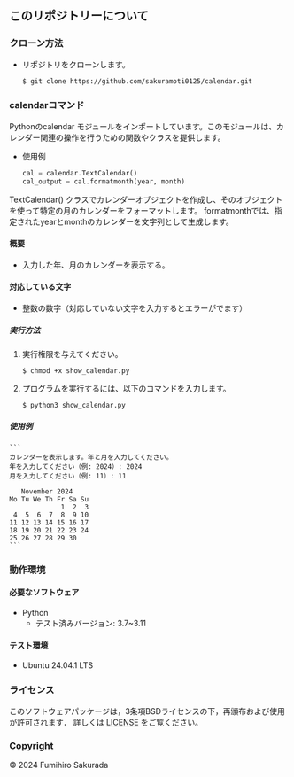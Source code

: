 ## このリポジトリーについて


### クローン方法
- リポジトリをクローンします。
    ```bash
    $ git clone https://github.com/sakuramoti0125/calendar.git
    ```

### calendarコマンド 
Pythonのcalendar モジュールをインポートしています。このモジュールは、カレンダー関連の操作を行うための関数やクラスを提供します。

- 使用例
    ```python
    cal = calendar.TextCalendar()
    cal_output = cal.formatmonth(year, month)
    ```
TextCalendar() クラスでカレンダーオブジェクトを作成し、そのオブジェクトを使って特定の月のカレンダーをフォーマットします。
formatmonthでは、指定されたyearとmonthのカレンダーを文字列として生成します。 

#### 概要
- 入力した年、月のカレンダーを表示する。

#### 対応している文字
- 整数の数字（対応していない文字を入力するとエラーがでます）

##### 実行方法
1. 実行権限を与えてください。 
    ```
    $ chmod +x show_calendar.py
    ```


2. プログラムを実行するには、以下のコマンドを入力します。
    ```
    $ python3 show_calendar.py
    ```

##### 使用例
    ```
    カレンダーを表示します。年と月を入力してください。
    年を入力してください（例: 2024）: 2024
    月を入力してください（例: 11）: 11

       November 2024
    Mo Tu We Th Fr Sa Su
                 1  2  3
     4  5  6  7  8  9 10
    11 12 13 14 15 16 17
    18 19 20 21 22 23 24
    25 26 27 28 29 30
    ```

### 動作環境

#### 必要なソフトウェア
- Python
  - テスト済みバージョン: 3.7~3.11

#### テスト環境
- Ubuntu 24.04.1 LTS

### ライセンス
このソフトウェアパッケージは，3条項BSDライセンスの下，再頒布および使用が許可されます．
詳しくは [LICENSE](LICENSE) をご覧ください。

### Copyright
© 2024 Fumihiro Sakurada
